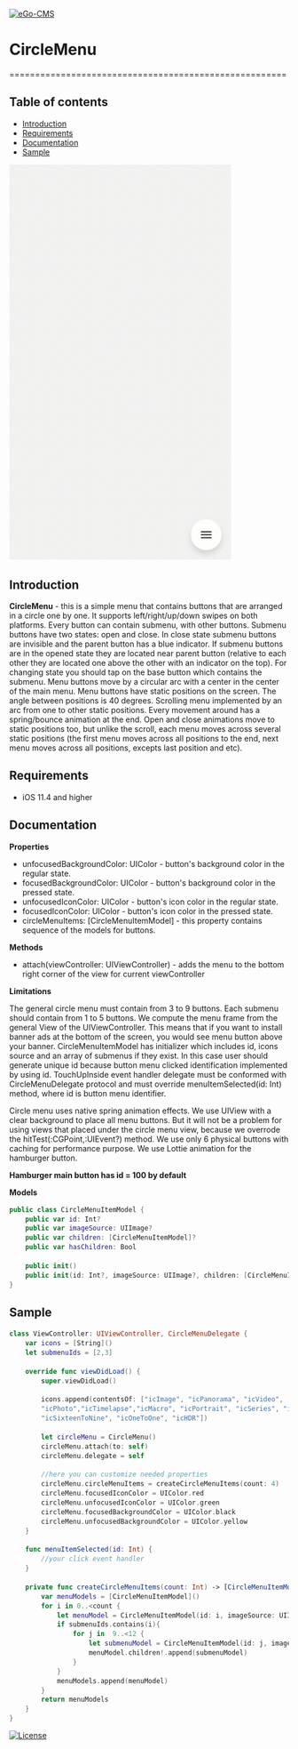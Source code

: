 [![eGo-CMS](https://rawgithub.com/ego-cms/Resources/master/Badges_by_EGO/by_EGO.svg)](http://ego-cms.com/?utm_source=github)

# CircleMenu
======================================================

## Table of contents
* [Introduction](../..#introduction)
* [Requirements](../..#requirements)
* [Documentation](../..#documentation)
* [Sample](../..#sample)

<img src="Resources/animation.gif" width="400"/>&nbsp;&nbsp;&nbsp;

Introduction
-----------

**CircleMenu** - this is a simple menu that contains buttons that are arranged in a circle one by one. It supports left/right/up/down swipes on both platforms. 
Every button can contain submenu, with other buttons. Submenu buttons have two states: open and close. In close state submenu buttons are invisible and the parent button has a blue indicator. If submenu buttons are in the opened state they are located near parent button (relative to each other they are located one above the other with an indicator on the top). For changing state you should tap on the base button which contains the submenu.
Menu buttons move by a circular arc with a center in the center of the main menu. Menu buttons have static positions on the screen. The angle between positions is 40 degrees. Scrolling menu implemented by an arc from one to other static positions. Every movement around has a spring/bounce animation at the end. Open and close animations move to static positions too, but unlike the scroll, each menu moves across several static positions (the first menu moves across all positions to the end, next menu moves across all positions, excepts last position and etc).

Requirements
-----------
- iOS 11.4 and higher

Documentation
-----------
      
**Properties**
* unfocusedBackgroundColor: UIColor - button's background color in the regular state.
* focusedBackgroundColor: UIColor - button's background color in the pressed state.
* unfocusedIconColor: UIColor - button's icon color in the regular state.
* focusedIconColor: UIColor - button's icon color in the pressed state.
* circleMenuItems: [CircleMenuItemModel] - this property contains sequence of the models for buttons.

**Methods**
* attach(viewController: UIViewController) - adds the menu to the bottom right corner of the view for current viewController 

**Limitations**

The general circle menu must contain from 3 to 9 buttons. Each submenu should contain from 1 to 5 buttons.
We compute the menu frame from the general View of the UIViewController. This means that if you want to install banner ads at the bottom of the screen, you would see menu button above your banner.
CircleMenuItemModel has initializer which includes id, icons source and an array of submenus if they exist. In this case user should generate unique id because button menu clicked identification implemented by using id. TouchUpInside event handler delegate must be conformed with CircleMenuDelegate protocol and must override menuItemSelected(id: Int) method, where id is button menu identifier. 

Circle menu uses native spring animation effects. We use UIView with a clear background to place all menu buttons. But it will not be a problem for using views that placed under the circle menu view, because we overrode the hitTest(:CGPoint,:UIEvent?) method. We use only 6 physical buttons with caching for performance purpose. We use Lottie animation for the hamburger button.

**Hamburger main button has id = 100 by default**

**Models**
```swift
public class CircleMenuItemModel {
    public var id: Int?
    public var imageSource: UIImage?
    public var children: [CircleMenuItemModel]?
    public var hasChildren: Bool

    public init()
    public init(id: Int?, imageSource: UIImage?, children: [CircleMenuItemModel]? = nil)
}
```

Sample
-----------

```swift
class ViewController: UIViewController, CircleMenuDelegate {
    var icons = [String]()
    let submenuIds = [2,3]

    override func viewDidLoad() {
        super.viewDidLoad()

        icons.append(contentsOf: ["icImage", "icPanorama", "icVideo",
        "icPhoto","icTimelapse","icMacro", "icPortrait", "icSeries", "icTimer",
        "icSixteenToNine", "icOneToOne", "icHDR"])

        let circleMenu = CircleMenu()
        circleMenu.attach(to: self)
        circleMenu.delegate = self

        //here you can customize needed properties
        circleMenu.circleMenuItems = createCircleMenuItems(count: 4)
        circleMenu.focusedIconColor = UIColor.red
        circleMenu.unfocusedIconColor = UIColor.green
        circleMenu.focusedBackgroundColor = UIColor.black
        circleMenu.unfocusedBackgroundColor = UIColor.yellow
    }

    func menuItemSelected(id: Int) {
        //your click event handler
    }

    private func createCircleMenuItems(count: Int) -> [CircleMenuItemModel] {
        var menuModels = [CircleMenuItemModel]()
        for i in 0..<count {
            let menuModel = CircleMenuItemModel(id: i, imageSource: UIImage.init(named: icons[i]))
            if submenuIds.contains(i){
                for j in  9..<12 {
                    let submenuModel = CircleMenuItemModel(id: j, imageSource: UIImage.init(named: icons[j]))
                    menuModel.children!.append(submenuModel)
                }
            }
            menuModels.append(menuModel)
        }
        return menuModels
    }
}
```

[![License](https://rawgit.com/ego-cms/Resources/master/License/license.svg)](LICENSE)